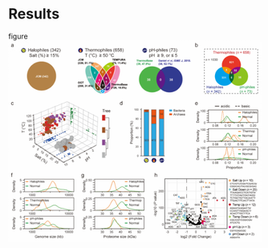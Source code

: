 # Results

figure ![fig1](img/fig1.png)

                                                              
